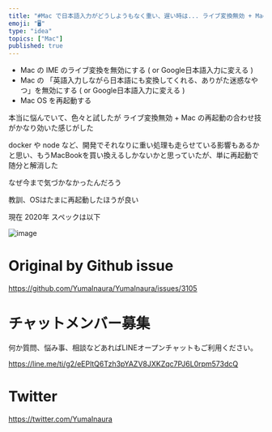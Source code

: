 ```yaml
---
title: "#Mac で日本語入力がどうしようもなく重い、遅い時は... ライブ変換無効 + Mac OS 再起動はいかが"
emoji: "🖥"
type: "idea"
topics: ["Mac"]
published: true
---
```


- Mac の IME のライブ変換を無効にする ( or Google日本語入力に変える )
- Mac の 「英語入力しながら日本語にも変換してくれる、ありがた迷惑なやつ」を無効にする ( or Google日本語入力に変える )
- Mac OS を再起動する

本当に悩んでいて、色々と試したが ライブ変換無効 + Mac の再起動の合わせ技がかなり効いた感じがした

docker や node など、開発でそれなりに重い処理も走らせている影響もあるかと思い、もうMacBookを買い換えるしかないかと思っていたが、単に再起動で随分と解消した

なぜ今まで気づかなかったんだろう

教訓、OSはたまに再起動したほうが良い

現在 2020年
スペックは以下

![image](https://user-images.githubusercontent.com/13635059/80673759-0c81c400-8aeb-11ea-8539-4ce042ffa299.png)


# Original by Github issue

https://github.com/YumaInaura/YumaInaura/issues/3105











<!-- Update From Qiita API -->

# チャットメンバー募集


何か質問、悩み事、相談などあればLINEオープンチャットもご利用ください。

https://line.me/ti/g2/eEPltQ6Tzh3pYAZV8JXKZqc7PJ6L0rpm573dcQ





# Twitter


https://twitter.com/YumaInaura


<!-- Update From Qiita API -->


